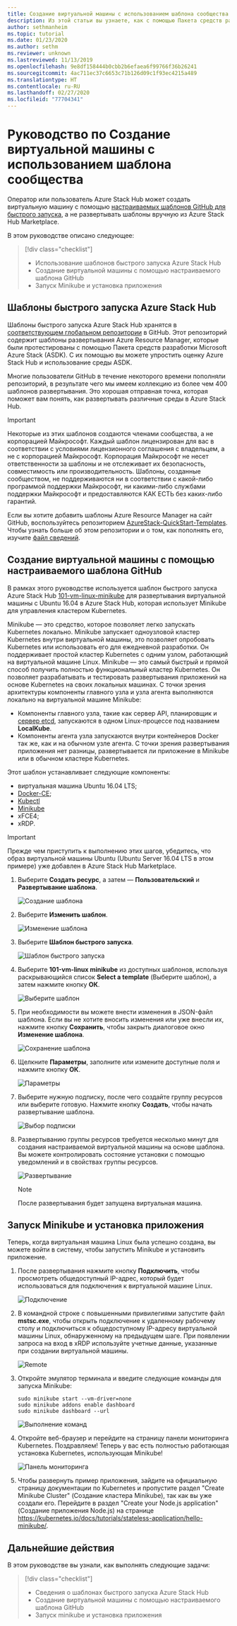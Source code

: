 ```yaml
---
title: Создание виртуальной машины с использованием шаблона сообщества
description: Из этой статьи вы узнаете, как с помощью Пакета средств разработки Azure Stack создать виртуальную машину, используя стандартный шаблон и пользовательский шаблон с сайта GitHub.
author: sethmanheim
ms.topic: tutorial
ms.date: 01/23/2020
ms.author: sethm
ms.reviewer: unknown
ms.lastreviewed: 11/13/2019
ms.openlocfilehash: 9e8df158444b0cbb2b6efaea6f99766f36b26241
ms.sourcegitcommit: 4ac711ec37c6653c71b126d09c1f93ec4215a489
ms.translationtype: HT
ms.contentlocale: ru-RU
ms.lasthandoff: 02/27/2020
ms.locfileid: "77704341"
---
```

# <a name="tutorial-create-a-vm-using-a-community-template"></a>Руководство по Создание виртуальной машины с использованием шаблона сообщества

Оператор или пользователь Azure Stack Hub может создать виртуальную машину с помощью [настраиваемых шаблонов GitHub для быстрого запуска](https://github.com/Azure/AzureStack-QuickStart-Templates), а не развертывать шаблоны вручную из Azure Stack Hub Marketplace.

В этом руководстве описано следующее:

> [!div class="checklist"]
> * Использование шаблонов быстрого запуска Azure Stack Hub
> * Создание виртуальной машины с помощью настраиваемого шаблона GitHub
> * Запуск Minikube и установка приложения

## <a name="azure-stack-hub-quickstart-templates"></a>Шаблоны быстрого запуска Azure Stack Hub

Шаблоны быстрого запуска Azure Stack Hub хранятся в [соответствующем глобальном репозитории](https://github.com/Azure/AzureStack-QuickStart-Templates) в GitHub. Этот репозиторий содержит шаблоны развертывания Azure Resource Manager, которые были протестированы с помощью Пакета средств разработки Microsoft Azure Stack (ASDK). С их помощью вы можете упростить оценку Azure Stack Hub и использование среды ASDK.

Многие пользователи GitHub в течение некоторого времени пополняли репозиторий, в результате чего мы имеем коллекцию из более чем 400 шаблонов развертывания. Это хорошая отправная точка, которая поможет вам понять, как развертывать различные среды в Azure Stack Hub.

>[!IMPORTANT]
> Некоторые из этих шаблонов создаются членами сообщества, а не корпорацией Майкрософт. Каждый шаблон лицензирован для вас в соответствии с условиями лицензионного соглашения с владельцем, а не с корпорацией Майкрософт. Корпорация Майкрософт не несет ответственности за шаблоны и не отслеживает их безопасность, совместимость или производительность. Шаблоны, созданные сообществом, не поддерживаются ни в соответствии с какой-либо программой поддержки Майкрософт, ни какими-либо службами поддержки Майкрософт и предоставляются КАК ЕСТЬ без каких-либо гарантий.

Если вы хотите добавить шаблоны Azure Resource Manager на сайт GitHub, воспользуйтесь репозиторием [AzureStack-QuickStart-Templates](https://github.com/Azure/AzureStack-QuickStart-Templates). Чтобы узнать больше об этом репозитории и о том, как пополнять его, изучите [файл сведений](https://aka.ms/aa6zktg).

## <a name="create-a-vm-using-a-custom-github-template"></a>Создание виртуальной машины с помощью настраиваемого шаблона GitHub

В рамках этого руководстве используется шаблон быстрого запуска Azure Stack Hub [101-vm-linux-minikube](https://github.com/Azure/AzureStack-QuickStart-Templates/tree/master/101-vm-linux-minikube) для развертывания виртуальной машины с Ubuntu 16.04 в Azure Stack Hub, которая использует Minikube для управления кластером Kubernetes.

Minikube — это средство, которое позволяет легко запускать Kubernetes локально. Minikube запускает одноузловой кластер Kubernetes внутри виртуальной машины, это позволяет опробовать Kubernetes или использовать его для ежедневной разработки. Он поддерживает простой кластер Kubernetes с одним узлом, работающий на виртуальной машине Linux. Minikube — это самый быстрый и прямой способ получить полностью функциональный кластер Kubernetes. Он позволяет разрабатывать и тестировать развертывания приложений на основе Kubernetes на своих локальных машинах. С точки зрения архитектуры компоненты главного узла и узла агента выполняются локально на виртуальной машине Minikube:

* Компоненты главного узла, такие как сервер API, планировщик и [сервер etcd](https://coreos.com/etcd/), запускаются в одном Linux-процессе под названием **LocalKube**.
* Компоненты агента узла запускаются внутри контейнеров Docker так же, как и на обычном узле агента. С точки зрения развертывания приложения нет разницы, развертывается ли приложение в Minikube или в обычном кластере Kubernetes.

Этот шаблон устанавливает следующие компоненты:

* виртуальная машина Ubuntu 16.04 LTS;
* [Docker-CE](https://download.docker.com/linux/ubuntu);
* [Kubectl](https://storage.googleapis.com/kubernetes-release/release/v1.8.0/bin/linux/amd64/kubectl)
* [Minikube](https://storage.googleapis.com/minikube/releases/latest/minikube-linux-amd64)
* xFCE4;
* xRDP.

> [!IMPORTANT]
> Прежде чем приступить к выполнению этих шагов, убедитесь, что образ виртуальной машины Ubuntu (Ubuntu Server 16.04 LTS в этом примере) уже добавлен в Azure Stack Hub Marketplace.

1. Выберите **Создать ресурс**, а затем — **Пользовательский** и **Развертывание шаблона**.

    ![Создание шаблона](media/azure-stack-create-vm-template/1.PNG)

2. Выберите **Изменить шаблон**.

    ![Изменение шаблона](media/azure-stack-create-vm-template/2.PNG)

3. Выберите **Шаблон быстрого запуска**.

    ![Шаблон быстрого запуска](media/azure-stack-create-vm-template/3.PNG)

4. Выберите **101-vm-linux minikube** из доступных шаблонов, используя раскрывающийся список **Select a template** (Выберите шаблон), а затем нажмите кнопку **ОК**.

    ![Выберите шаблон](media/azure-stack-create-vm-template/4.PNG)

5. При необходимости вы можете внести изменения в JSON-файл шаблона. Если вы не хотите вносить изменения или уже внесли их, нажмите кнопку **Сохранить**, чтобы закрыть диалоговое окно **Изменение шаблона**.

    ![Сохранение шаблона](media/azure-stack-create-vm-template/5.PNG)

6. Щелкните **Параметры**, заполните или измените доступные поля и нажмите кнопку **ОК**.

    ![Параметры](media/azure-stack-create-vm-template/6.PNG)

7. Выберите нужную подписку, после чего создайте группу ресурсов или выберите готовую. Нажмите кнопку **Создать**, чтобы начать развертывание шаблона.

    ![Выбор подписки](media/azure-stack-create-vm-template/7.PNG)

8. Развертыванию группы ресурсов требуется несколько минут для создания настраиваемой виртуальной машины на основе шаблона. Вы можете контролировать состояние установки с помощью уведомлений и в свойствах группы ресурсов.

    ![Развертывание](media/azure-stack-create-vm-template/8.PNG)

    >[!NOTE]
    > После развертывания будет запущена виртуальная машина.

## <a name="start-minikube-and-install-an-application"></a>Запуск Minikube и установка приложения

Теперь, когда виртуальная машина Linux была успешно создана, вы можете войти в систему, чтобы запустить Minikube и установить приложение.

1. После развертывания нажмите кнопку **Подключить**, чтобы просмотреть общедоступный IP-адрес, который будет использоваться для подключения к виртуальной машине Linux.

    ![Подключение](media/azure-stack-create-vm-template/9.PNG)

2. В командной строке с повышенными привилегиями запустите файл **mstsc.exe**, чтобы открыть подключение к удаленному рабочему столу и подключиться к общедоступному IP-адресу виртуальной машины Linux, обнаруженному на предыдущем шаге. При появлении запроса на вход в xRDP используйте учетные данные, указанные при создании виртуальной машины.

    ![Remote](media/azure-stack-create-vm-template/10.PNG)

3. Откройте эмулятор терминала и введите следующие команды для запуска Minikube:

    ```shell
    sudo minikube start --vm-driver=none
    sudo minikube addons enable dashboard
    sudo minikube dashboard --url
    ```

    ![Выполнение команд](media/azure-stack-create-vm-template/11.PNG)

4. Откройте веб-браузер и перейдите на страницу панели мониторинга Kubernetes. Поздравляем! Теперь у вас есть полностью работающая установка Kubernetes, использующая Minikube!

    ![Панель мониторинга](media/azure-stack-create-vm-template/12.PNG)

5. Чтобы развернуть пример приложения, зайдите на официальную страницу документации по Kubernetes и пропустите раздел "Create Minikube Cluster" (Создание кластера Minikube), так как вы уже создали его. Перейдите в раздел "Create your Node.js application" (Создание приложения Node.js) на странице https://kubernetes.io/docs/tutorials/stateless-application/hello-minikube/.

## <a name="next-steps"></a>Дальнейшие действия

В этом руководстве вы узнали, как выполнять следующие задачи:

> [!div class="checklist"]
> * Сведения о шаблонах быстрого запуска Azure Stack Hub
> * Создание виртуальной машины с помощью настраиваемого шаблона GitHub
> * Запуск minikube и установка приложения
